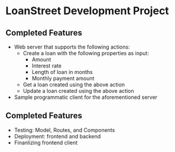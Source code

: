 # LoanStreet Development Project

## Completed Features
- Web server that supports the following actions:
  - Create a loan with the following properties as input:
    - Amount
    - Interest rate
    - Length of loan in months
    - Monthly payment amount
  - Get a loan created using the above action
  - Update a loan created using the above action
- Sample programmatic client for the aforementioned server

## Completed Features
- Testing: Model, Routes, and Components
- Deployment: frontend and backend
- Finanlizing frontend client